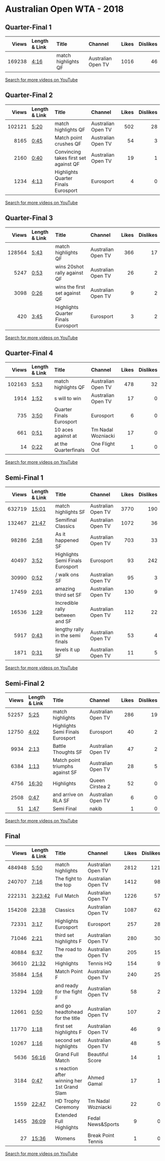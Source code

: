 
# Australian Open WTA - 2018
    
## Quarter-Final 1
|   Views | Length & Link                                       | Title               | Channel            |   Likes |   Dislikes |
|--------:|:----------------------------------------------------|:--------------------|:-------------------|--------:|-----------:|
|  169238 | [4:16](https://www.youtube.com/watch?v=C_LjBcV83IM) | match highlights QF | Australian Open TV |    1016 |         46 |

[Search for more videos on YouTube](https://www.youtube.com/results?search_query=%22australian+open%22+%22Halep%22+%22Pliskova%22+%222018%22+%22highlights%22)     

## Quarter-Final 2
|   Views | Length & Link                                       | Title                                   | Channel            |   Likes |   Dislikes |
|--------:|:----------------------------------------------------|:----------------------------------------|:-------------------|--------:|-----------:|
|  102121 | [5:20](https://www.youtube.com/watch?v=jWKXTvPWu8k) | match highlights QF                     | Australian Open TV |     502 |         28 |
|    8165 | [0:45](https://www.youtube.com/watch?v=C6hc_m9j3OI) | Match point  crushes  QF                | Australian Open TV |      54 |          3 |
|    2160 | [0:40](https://www.youtube.com/watch?v=JLhXXah_iGk) | Convincing  takes first set against  QF | Australian Open TV |      19 |          1 |
|    1234 | [4:13](https://www.youtube.com/watch?v=n9EI3SAocoA) | Highlights    Quarter Finals  Eurosport | Eurosport          |       4 |          0 |

[Search for more videos on YouTube](https://www.youtube.com/results?search_query=%22australian+open%22+%22Kerber%22+%22Keys%22+%222018%22+%22highlights%22)     

## Quarter-Final 3
|   Views | Length & Link                                       | Title                                   | Channel            |   Likes |   Dislikes |
|--------:|:----------------------------------------------------|:----------------------------------------|:-------------------|--------:|-----------:|
|  128564 | [5:43](https://www.youtube.com/watch?v=eHEwkvFFBII) | match highlights QF                     | Australian Open TV |     366 |         17 |
|    5247 | [0:53](https://www.youtube.com/watch?v=VrdFOBew19s) | wins 20shot rally against  QF           | Australian Open TV |      26 |          2 |
|    3098 | [0:26](https://www.youtube.com/watch?v=8gXa_wzZhOs) | wins the first set against  QF          | Australian Open TV |       9 |          2 |
|     420 | [3:45](https://www.youtube.com/watch?v=57A0os4XEAM) | Highlights    Quarter Finals  Eurosport | Eurosport          |       3 |          2 |

[Search for more videos on YouTube](https://www.youtube.com/results?search_query=%22australian+open%22+%22Mertens%22+%22Svitolina%22+%222018%22+%22highlights%22)     

## Quarter-Final 4
|   Views | Length & Link                                       | Title                     | Channel            |   Likes |   Dislikes |
|--------:|:----------------------------------------------------|:--------------------------|:-------------------|--------:|-----------:|
|  102163 | [5:53](https://www.youtube.com/watch?v=sleEZ3wVid4) | match highlights QF       | Australian Open TV |     478 |         32 |
|    1914 | [1:52](https://www.youtube.com/watch?v=qa11ha0yPNQ) | s will to win             | Australian Open TV |      17 |          0 |
|     735 | [3:50](https://www.youtube.com/watch?v=Y3BHadgLpeQ) | Quarter Finals  Eurosport | Eurosport          |       6 |          0 |
|     661 | [0:51](https://www.youtube.com/watch?v=X5cnYCppzvw) | 10 aces against   at      | Tm Nadal Wozniacki |      17 |          0 |
|      14 | [0:22](https://www.youtube.com/watch?v=gN3KTgf4z8w) | at the   Quarterfinals    | One Flight Out     |       1 |          0 |

[Search for more videos on YouTube](https://www.youtube.com/results?search_query=%22australian+open%22+%22Wozniacki%22+%22Navarro%22+%222018%22+%22highlights%22)     

## Semi-Final 1
|   Views | Length & Link                                        | Title                                | Channel            |   Likes |   Dislikes |
|--------:|:-----------------------------------------------------|:-------------------------------------|:-------------------|--------:|-----------:|
|  632719 | [15:01](https://www.youtube.com/watch?v=UEb1mg8mtSg) | match highlights SF                  | Australian Open TV |    3770 |        190 |
|  132467 | [21:47](https://www.youtube.com/watch?v=Q1e-BL1CEd4) | Semifinal   Classics                 | Australian Open TV |    1072 |         36 |
|   98286 | [2:58](https://www.youtube.com/watch?v=VQ4gp86_uwY)  | As it happened  SF                   | Australian Open TV |     703 |         33 |
|   40497 | [3:52](https://www.youtube.com/watch?v=1upghRMGPVI)  | Highlights    Semi Finals  Eurosport | Eurosport          |      93 |        242 |
|   30990 | [0:52](https://www.youtube.com/watch?v=9uAtZjGp5vg)  | /  walk ons SF                       | Australian Open TV |      95 |          3 |
|   17459 | [2:01](https://www.youtube.com/watch?v=td69JPCpGxE)  | amazing third set SF                 | Australian Open TV |     130 |          9 |
|   16536 | [1:29](https://www.youtube.com/watch?v=8ARetsBy24o)  | Incredible rally between  and  SF    | Australian Open TV |     112 |         22 |
|    5917 | [0:43](https://www.youtube.com/watch?v=xxL-A-AIlCo)  | lengthy rally in the semi finals     | Australian Open TV |      53 |          4 |
|    1871 | [0:31](https://www.youtube.com/watch?v=NDaMBzTUafw)  | levels it up SF                      | Australian Open TV |      11 |          5 |

[Search for more videos on YouTube](https://www.youtube.com/results?search_query=%22australian+open%22+%22Halep%22+%22Kerber%22+%222018%22+%22highlights%22)     

## Semi-Final 2
|   Views | Length & Link                                        | Title                                | Channel            |   Likes |   Dislikes |
|--------:|:-----------------------------------------------------|:-------------------------------------|:-------------------|--------:|-----------:|
|   52257 | [5:25](https://www.youtube.com/watch?v=aiAGYF_6BvA)  | match highlights                     | Australian Open TV |     286 |         19 |
|   12750 | [4:02](https://www.youtube.com/watch?v=xHbUzf9i4-8)  | Highlights    Semi Finals  Eurosport | Eurosport          |      40 |          2 |
|    9934 | [2:13](https://www.youtube.com/watch?v=qMmxXZ_QrE8)  | Battle Thoughts  SF                  | Australian Open TV |      47 |          2 |
|    6384 | [1:13](https://www.youtube.com/watch?v=PfgA3c1lmbI)  | Match point  triumphs against  SF    | Australian Open TV |      28 |          5 |
|    4756 | [16:30](https://www.youtube.com/watch?v=OhUF0I1_WZE) | Highlights                           | Queen Cirstea 2    |      52 |          0 |
|    2508 | [0:47](https://www.youtube.com/watch?v=BMarJAKWJDk)  | and  arrive on RLA SF                | Australian Open TV |       6 |          0 |
|      51 | [1:47](https://www.youtube.com/watch?v=pb2fC3LIsaM)  | Semi Final                           | nakib              |       1 |          0 |

[Search for more videos on YouTube](https://www.youtube.com/results?search_query=%22australian+open%22+%22Wozniacki%22+%22Mertens%22+%222018%22+%22highlights%22)     

## Final
|   Views | Length & Link                                          | Title                                       | Channel            |   Likes |   Dislikes |
|--------:|:-------------------------------------------------------|:--------------------------------------------|:-------------------|--------:|-----------:|
|  484948 | [5:50](https://www.youtube.com/watch?v=IO0EDrI0A6U)    | match highlights                            | Australian Open TV |    2812 |        121 |
|  240707 | [7:16](https://www.youtube.com/watch?v=kGdHxy6EdlA)    | The fight to the top                        | Australian Open TV |    1412 |         98 |
|  222131 | [3:23:42](https://www.youtube.com/watch?v=ubngBLZUqQM) | Full Match                                  | Australian Open TV |    1226 |         57 |
|  154208 | [23:38](https://www.youtube.com/watch?v=qoUYWiclqx0)   | Classics                                    | Australian Open TV |    1087 |         62 |
|   72331 | [3:17](https://www.youtube.com/watch?v=SUWsQksHDww)    | Highlights      Eurosport                   | Eurosport          |     257 |         28 |
|   71046 | [2:21](https://www.youtube.com/watch?v=AZws0Jkwx-A)    | third set highlights F                      | Australian Open TV |     280 |         30 |
|   40884 | [6:37](https://www.youtube.com/watch?v=2Fb82-YhfEc)    | The road to the                             | Australian Open TV |     205 |         15 |
|   36610 | [21:32](https://www.youtube.com/watch?v=AeHVWDMI9NM)   | Highlights                                  | Tennis HQ          |     154 |          9 |
|   35884 | [1:54](https://www.youtube.com/watch?v=5XoIcv8ojE8)    | Match Point    F                            | Australian Open TV |     240 |         25 |
|   13294 | [1:09](https://www.youtube.com/watch?v=KK6dEUEysXI)    | and  ready for the fight F                  | Australian Open TV |      58 |          2 |
|   12661 | [0:50](https://www.youtube.com/watch?v=CVkIHacz_xE)    | and  go headtohead for the title            | Australian Open TV |     107 |          2 |
|   11770 | [1:18](https://www.youtube.com/watch?v=ieVhKSz3O7A)    | first set highlights F                      | Australian Open TV |      46 |          9 |
|   10267 | [1:16](https://www.youtube.com/watch?v=fp5W7X5vAMg)    | second set highlights                       | Australian Open TV |      48 |          5 |
|    5636 | [56:16](https://www.youtube.com/watch?v=eEFYCagQYZU)   | Grand  Full Match                           | Beautiful Score    |      14 |          1 |
|    3184 | [0:47](https://www.youtube.com/watch?v=pqiTp6JbROo)    | s reaction after winning her 1st Grand Slam | Ahmed Gamal        |      17 |          1 |
|    1559 | [22:47](https://www.youtube.com/watch?v=Oqsdgo1K490)   | HD      Trophy Ceremony                     | Tm Nadal Wozniacki |      22 |          0 |
|    1455 | [36:09](https://www.youtube.com/watch?v=Ewv-YHRwF8c)   | Extended Full Highlights                    | Fedal News&Sports  |       9 |          0 |
|      27 | [15:36](https://www.youtube.com/watch?v=BDAqdHLGPh8)   | Womens                                      | Break Point Tennis |       1 |          0 |

[Search for more videos on YouTube](https://www.youtube.com/results?search_query=%22australian+open%22+%22Wozniacki%22+%22Halep%22+%222018%22+%22highlights%22)     
